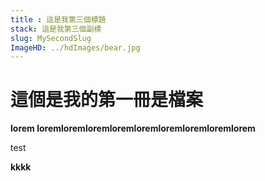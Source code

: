```yaml
---
title : 這是我第三個標題
stack: 這是我第三個副標
slug: MySecondSlug
ImageHD: ../hdImages/bear.jpg
---
```



# 這個是我的第一冊是檔案

**lorem loremloremloremloremloremloremloremloremlorem**

<p>test</p>
<b>kkkk</b>